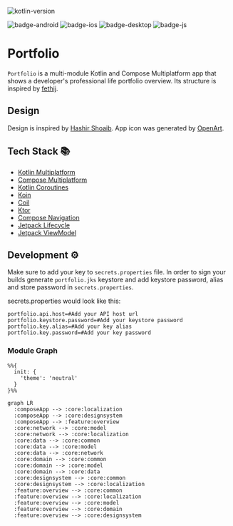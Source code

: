 ![kotlin-version](https://img.shields.io/badge/kotlin-2.0.20-blue?logo=kotlin)

![badge-android](http://img.shields.io/badge/platform-android-6EDB8D.svg?style=flat)
![badge-ios](http://img.shields.io/badge/platform-ios-CDCDCD.svg?style=flat)
![badge-desktop](http://img.shields.io/badge/platform-desktop-DB413D.svg?style=flat)
![badge-js](http://img.shields.io/badge/platform-web-FDD835.svg?style=flat)

# Portfolio
`Portfolio` is a multi-module Kotlin and Compose Multiplatform app that shows a developer's professional life portfolio overview.
Its structure is inspired by [fethij](https://github.com/fethij/Rijksmuseum/).

## Design
Design is inspired by [Hashir Shoaib](https://hashirshoaeb.com/portfolio/).
App icon was generated by [OpenArt](https://openart.ai/).


## Tech Stack 📚
- [Kotlin Multiplatform](https://kotlinlang.org/lp/multiplatform/)
- [Compose Multiplatform](https://www.jetbrains.com/lp/compose-multiplatform/)
- [Kotlin Coroutines](https://github.com/Kotlin/kotlinx.coroutines)
- [Koin](https://insert-koin.io/)
- [Coil](https://coil-kt.github.io/coil/)
- [Ktor](https://ktor.io/)
- [Compose Navigation](https://developer.android.com/develop/ui/compose/navigation)
- [Jetpack Lifecycle](https://developer.android.com/jetpack/androidx/releases/lifecycle)
- [Jetpack ViewModel](https://developer.android.com/topic/libraries/architecture/viewmodel)


## Development :gear:

Make sure to add your key to `secrets.properties` file.
In order to sign your builds generate `portfolio.jks` keystore and add keystore password, alias and store password in `secrets.properties`.

secrets.properties would look like this:
```
portfolio.api.host=#Add your API host url
portfolio.keystore.password=#Add your keystore password
portfolio.key.alias=#Add your key alias
portfolio.key.password=#Add your key password
```

### Module Graph

```mermaid
%%{
  init: {
    'theme': 'neutral'
  }
}%%

graph LR
  :composeApp --> :core:localization
  :composeApp --> :core:designsystem
  :composeApp --> :feature:overview
  :core:network --> :core:model
  :core:network --> :core:localization
  :core:data --> :core:common
  :core:data --> :core:model
  :core:data --> :core:network
  :core:domain --> :core:common
  :core:domain --> :core:model
  :core:domain --> :core:data
  :core:designsystem --> :core:common
  :core:designsystem --> :core:localization
  :feature:overview --> :core:common
  :feature:overview --> :core:localization
  :feature:overview --> :core:model
  :feature:overview --> :core:domain
  :feature:overview --> :core:designsystem
```
